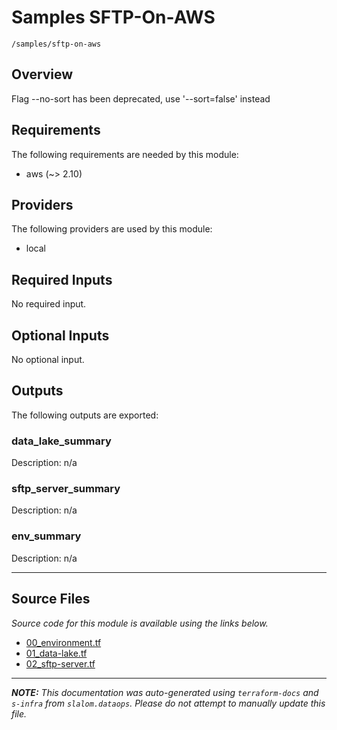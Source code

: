 
# Samples SFTP-On-AWS

`/samples/sftp-on-aws`

## Overview


Flag --no-sort has been deprecated, use '--sort=false' instead
## Requirements

The following requirements are needed by this module:

- aws (~> 2.10)

## Providers

The following providers are used by this module:

- local

## Required Inputs

No required input.

## Optional Inputs

No optional input.

## Outputs

The following outputs are exported:

### data\_lake\_summary

Description: n/a

### sftp\_server\_summary

Description: n/a

### env\_summary

Description: n/a

---------------------

## Source Files

_Source code for this module is available using the links below._

* [00_environment.tf](https://github.com/slalom-ggp/dataops-infra/tree/main//samples/sftp-on-aws/00_environment.tf)
* [01_data-lake.tf](https://github.com/slalom-ggp/dataops-infra/tree/main//samples/sftp-on-aws/01_data-lake.tf)
* [02_sftp-server.tf](https://github.com/slalom-ggp/dataops-infra/tree/main//samples/sftp-on-aws/02_sftp-server.tf)

---------------------

_**NOTE:** This documentation was auto-generated using
`terraform-docs` and `s-infra` from `slalom.dataops`.
Please do not attempt to manually update this file._
